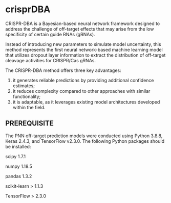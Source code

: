 # crisprDBA

CRISPR-DBA is a Bayesian-based neural network framework designed to address the challenge of off-target effects that may arise from the low specificity of certain guide RNAs (gRNAs). 

Instead of introducing new parameters to simulate model uncertainty, this method represents the first neural network-based machine learning model that utilizes dropout layer information to extract the distribution of off-target cleavage activities for CRISPR/Cas gRNAs. 

The CRISPR-DBA method offers three key advantages: 
1) it generates reliable predictions by providing additional confidence estimates;
2) it reduces complexity compared to other approaches with similar functionality;
3) it is adaptable, as it leverages existing model architectures developed within the field. 

PREREQUISITE
------------
The PNN off-target prediction models were conducted using Python 3.8.8, Keras 2.4.3, and TensorFlow v2.3.0. The following Python packages should be installed:

scipy 1.7.1

numpy 1.18.5

pandas 1.3.2

scikit-learn > 1.1.3

TensorFlow > 2.3.0


